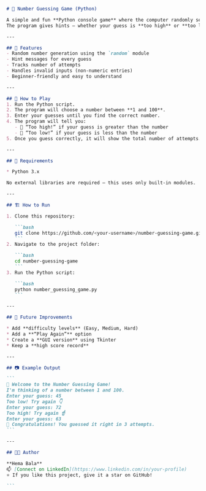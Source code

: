 
````markdown
# 🎯 Number Guessing Game (Python)

A simple and fun **Python console game** where the computer randomly selects a number between 1 and 100, and the user tries to guess it!  
The program gives hints — whether your guess is **too high** or **too low** — until you get it right.

---

## 🚀 Features
- Random number generation using the `random` module  
- Hint messages for every guess  
- Tracks number of attempts  
- Handles invalid inputs (non-numeric entries)  
- Beginner-friendly and easy to understand  

---

## 🧠 How to Play
1. Run the Python script.
2. The program will choose a number between **1 and 100**.
3. Enter your guesses until you find the correct number.
4. The program will tell you:
   - 🔼 “Too high!” if your guess is greater than the number  
   - 🔽 “Too low!” if your guess is less than the number  
5. Once you guess correctly, it will show the total number of attempts.

---

## 🧩 Requirements

* Python 3.x

No external libraries are required — this uses only built-in modules.

---

## 🏗️ How to Run

1. Clone this repository:

   ```bash
   git clone https://github.com/<your-username>/number-guessing-game.git
   ```
2. Navigate to the project folder:

   ```bash
   cd number-guessing-game
   ```
3. Run the Python script:

   ```bash
   python number_guessing_game.py
   ```

---

## 🌟 Future Improvements

* Add **difficulty levels** (Easy, Medium, Hard)
* Add a **“Play Again”** option
* Create a **GUI version** using Tkinter
* Keep a **high score record**

---

## 📷 Example Output

```
🎯 Welcome to the Number Guessing Game!
I'm thinking of a number between 1 and 100.
Enter your guess: 45
Too low! Try again 👇
Enter your guess: 72
Too high! Try again ☝️
Enter your guess: 63
🎉 Congratulations! You guessed it right in 3 attempts.
```

---

## 👩‍💻 Author

**Hema Bala**
📫 [Connect on LinkedIn](https://www.linkedin.com/in/your-profile)
⭐ If you like this project, give it a star on GitHub!

```


